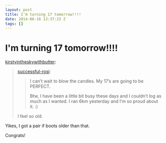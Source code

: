 ```yaml
---
layout: post
title: I'm turning 17 tomorrow!!!!
date: 2014-06-16 13:37:23 Z
tags: []
---
```

# I'm turning 17 tomorrow!!!!

[kirstyintheskywithbutter](http://kirstyintheskywithbutter.tumblr.com/post/88955466909/im-turning-17-tomorrow):

> [successful-rosi](http://successful-rosi.tumblr.com/post/88955358157/im-turning-17-tomorrow):
> 
> > I can’t wait to blow the candles. My 17’s are going to be PERFECT.
> > 
> > Btw, I have been a little bit busy these days and I couldn’t log as much as I wanted. I ran 6km yesterday and I’m so proud about it. :)
> 
> I feel so old.

Yikes, I got a pair if boots older than that.

Congrats!
